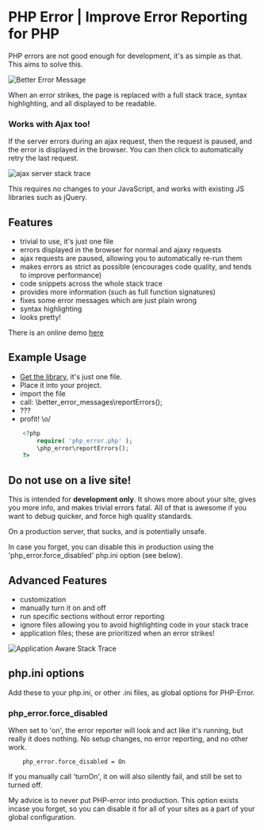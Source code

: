 PHP Error | Improve Error Reporting for PHP
===========================================

PHP errors are not good enough for development, it's as simple as that. This aims to solve this.

![Better Error Message](http://i.imgur.com/1G77I.png)

When an error strikes, the page is replaced with a full stack trace, syntax highlighting, and all displayed to be readable.

### Works with Ajax too!

If the server errors during an ajax request, then the request is paused, and the error is displayed in the browser. You can then click to automatically retry the last request.

![ajax server stack trace](http://i.imgur.com/WRgug.png)

This requires no changes to your JavaScript, and works with existing JS libraries such as jQuery.

Features
--------
 * trivial to use, it's just one file
 * errors displayed in the browser for normal and ajaxy requests
 * ajax requests are paused, allowing you to automatically re-run them
 * makes errors as strict as possible (encourages code quality, and tends to improve performance)
 * code snippets across the whole stack trace
 * provides more information (such as full function signatures)
 * fixes some error messages which are just plain wrong
 * syntax highlighting
 * looks pretty!

There is an online demo [here](http://phperror.net)

Example Usage
-------------

 * [Get the library](http://phperror.net/download/php_error.php), it's just one file.
 * Place it into your project.
 * import the file
 * call: \better_error_messages\reportErrors();
 * ???
 * profit! \o/

```php
	<?php
		require( 'php_error.php' );
		\php_error\reportErrors();
	?>
```

Do not use on a live site!
--------------------------

This is intended for __development only__. It shows more about your site, gives you more info, and makes trivial errors fatal.
All of that is awesome if you want to debug quicker, and force high quality standards.

On a production server, that sucks, and is potentially unsafe.

In case you forget, you can disable this in production using the 'php_error.force_disabled' php.ini option (see below).

Advanced Features
-----------------

 * customization
 * manually turn it on and off
 * run specific sections without error reporting
 * ignore files allowing you to avoid highlighting code in your stack trace
 * application files; these are prioritized when an error strikes!
 
![Application Aware Stack Trace](http://i.imgur.com/qdwnb.png)

php.ini options
---------------

Add these to your php.ini, or other .ini files, as global options for PHP-Error.

### php_error.force_disabled

When set to 'on', the error reporter will look and act like it's running, but really it does nothing.
No setup changes, no error reporting, and no other work.

```
    php_error.force_disabled = On
```

If you manually call 'turnOn', it on will also silently fail, and still be set to turned off.

My advice is to never put PHP-error into production. This option exists incase you forget,
so you can disable it for all of your sites as a part of your global configuration.